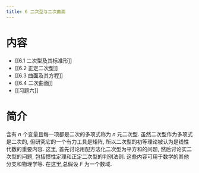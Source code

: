 ```yaml
---
title: 6 二次型与二次曲面
---
```

# 内容
- [[6.1 二次型及其标准形]]
- [[6.2 正定二次型]]
- [[6.3 曲面及其方程]]
- [[6.4 二次曲面]]
- [[习题六]]
# 简介
含有 $n$ 个变量且每一项都是二次的多项式称为 $n$ 元二次型. 虽然二次型作为多项式是二次的, 但研究它的一个有力工具是矩阵, 所以二次型的初等理论被认为是线性代数的重要内容. 这里, 首先讨论用配方法化二次型为平方和的问题, 然后讨论实二次型的问题, 包括惯性定理和正定二次型的判别法则. 这些内容可用于数学的其他分支和物理学等. 在这里,总假设 $F$ 为一个数域.